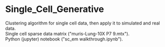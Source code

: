 # Single_Cell_Generative
Clustering algorithm for single cell data, then apply it to simulated and
real data.  
Single cell sparse data matrix ("muris-Lung-10X P7 9.mtx").  
Python (jupyter) notebook  ("sc_em walkthrough.ipynb").  
